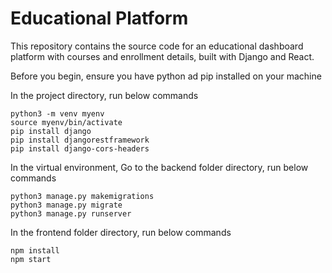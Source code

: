 # Educational Platform

This repository contains the source code for an educational dashboard platform with courses and enrollment details, built with Django and React.

Before you begin, ensure you have python ad pip installed on your machine


In the project directory, run below commands

 ```shell
python3 -m venv myenv
source myenv/bin/activate
pip install django
pip install djangorestframework
pip install django-cors-headers
```

In the virtual environment, Go to the backend folder directory, run below commands


```shell
python3 manage.py makemigrations
python3 manage.py migrate
python3 manage.py runserver
```

In the frontend folder directory, run below commands

```shell
npm install
npm start
```


